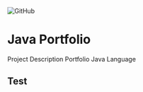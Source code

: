 ![GitHub](https://img.shields.io/github/license/offioss/portfolio-java)

# Java Portfolio
Project Description
Portfolio Java Language
## Test


